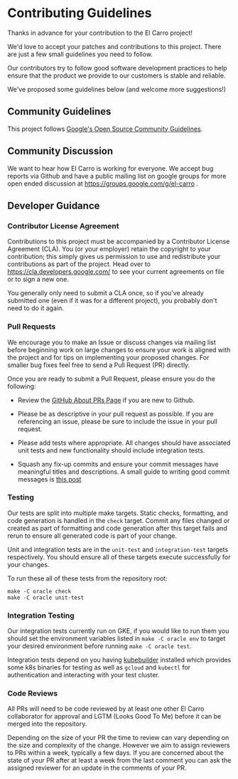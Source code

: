 # Contributing Guidelines

Thanks in advance for your contribution to the El Carro project!

We'd love to accept your patches and contributions to this project. There are
just a few small guidelines you need to follow.

Our contributors try to follow good software development practices to help
ensure that the product we provide to our customers is stable and reliable.

We've proposed some guidelines below (and welcome more suggestions!)

## Community Guidelines

This project follows
[Google's Open Source Community Guidelines](https://opensource.google/conduct/).

## Community Discussion

We want to hear how El Carro is working for everyone. We accept bug reports via
Github and have a public mailing list on google groups for more open ended
discussion at https://groups.google.com/g/el-carro .

## Developer Guidance

### Contributor License Agreement

Contributions to this project must be accompanied by a Contributor License
Agreement (CLA). You (or your employer) retain the copyright to your
contribution; this simply gives us permission to use and redistribute your
contributions as part of the project. Head over to
<https://cla.developers.google.com/> to see your current agreements on file or
to sign a new one.

You generally only need to submit a CLA once, so if you've already submitted one
(even if it was for a different project), you probably don't need to do it
again.

### Pull Requests

We encourage you to make an Issue or discuss changes via mailing list before
beginning work on large changes to ensure your work is aligned with the project
and for tips on implementing your proposed changes. For smaller bug fixes feel
free to send a Pull Request (PR) directly.

Once you are ready to submit a Pull Request, please ensure you do the following:

*   Review the
    [GitHub About PRs Page](https://help.github.com/articles/about-pull-requests/)
    if you are new to Github.

*   Please be as descriptive in your pull request as possible. If you are
    referencing an issue, please be sure to include the issue in your pull
    request.

*   Please add tests where appropriate. All changes should have associated unit
    tests and new functionality should include integration tests.

*   Squash any fix-up commits and ensure your commit messages have meaningful
    titles and descriptions. A small guide to writing good commit messages is
    [this post](https://chris.beams.io/posts/git-commit/)

### Testing

Our tests are split into multiple make targets. Static checks, formatting, and
code generation is handled in the `check` target. Commit any files changed or
created as part of formatting and code generation after this target fails and
rerun to ensure all generated code is part of your change.

Unit and integration tests are in the `unit-test` and `integration-test` targets
respectively. You should ensure all of these targets execute successfully for
your changes.

To run these all of these tests from the repository root:

```
make -C oracle check
make -C oracle unit-test
```

### Integration Testing

Our integration tests currently run on GKE, if you would like to run them you
should set the environment variables listed in `make -C oracle env` to target
your desired environment before running `make -C oracle test`.

Integration tests depend on you having
[kubebuilder](https://book.kubebuilder.io/quick-start.html) installed which
provides some k8s binaries for testing as well as `gcloud` and `kubectl` for
authentication and interacting with your test cluster.

### Code Reviews

All PRs will need to be code reviewed by at least one other El Carro
collaborator for approval and LGTM (Looks Good To Me) before it can be merged
into the repository.

Depending on the size of your PR the time to review can vary depending on the
size and complexity of the change. However we aim to assign reviewers to PRs
within a week, typically a few days. If you are concerned about the state of
your PR after at least a week from the last comment you can ask the assigned
reviewer for an update in the comments of your PR.
